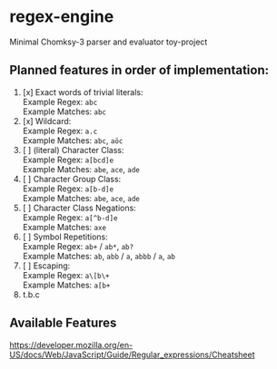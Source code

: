# regex-engine
Minimal Chomksy-3 parser and evaluator toy-project

## Planned features in order of implementation:

1. [x] Exact words of trivial literals:\
   Example Regex: `abc`\
   Example Matches: `abc`
2. [x] Wildcard:\
   Example Regex: `a.c`\
   Example Matches: `abc`, `aöc`
3. [ ] (literal) Character Class:\
   Example Regex: `a[bcd]e`\
   Example Matches: `abe`, `ace`, `ade`
4. [ ] Character Group Class:\
   Example Regex: `a[b-d]e`\
   Example Matches: `abe`, `ace`, `ade`
5. [ ] Character Class Negations:\
   Example Regex: `a[^b-d]e`\
   Example Matches: `axe`
6. [ ] Symbol Repetitions:\
   Example Regex: `ab+` / `ab*`, `ab?`\
   Example Matches: `ab`, `abb` / `a`, `abbb` / `a`, `ab`
7. [ ] Escaping:\
   Example Regex: `a\[b\+`\
   Example Matches: `a[b+`
8. t.b.c

## Available Features
https://developer.mozilla.org/en-US/docs/Web/JavaScript/Guide/Regular_expressions/Cheatsheet
